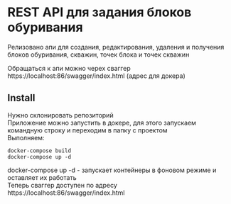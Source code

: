 # REST API для задания блоков обуривания
Релизовано апи для создания, редактирования, удаления и получения блоков обуривания, скважин, точек блока и точек скважин

Обращаться к апи можно черех сваггер https://localhost:86/swagger/index.html (адрес для докера)


## Install
Нужно склонировать репозиторий   
Приложение можно запустить в докере, для этого запускаем командную строку и переходим в папку с проектом   
Выполняем:
```
docker-compose build
docker-compose up -d 
```
docker-compose up -d  - запускает контейнеры в фоновом режиме и оставляет их работать   
Теперь сваггер доступен по адресу https://localhost:86/swagger/index.html   
